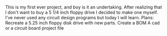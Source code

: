This is my first ever project, and boy is it an undertaking. After realizing that I don't want to buy a 5 1/4 inch floppy drive I decided to make one myself.
I've never used any circuit design programs but today I will learn.
Plans:
  Recreate a 5.25 inch floppy disk drive with new parts.
  Create a BOM 
  A cad or a circuit board project file
